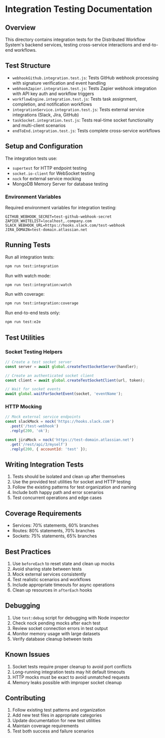 # Integration Testing Documentation

## Overview

This directory contains integration tests for the Distributed Workflow System's backend services, testing cross-service interactions and end-to-end workflows.

## Test Structure

- `webhookGithub.integration.test.js`: Tests GitHub webhook processing with signature verification and event handling
- `webhookZapier.integration.test.js`: Tests Zapier webhook integration with API key auth and workflow triggers
- `workflowEngine.integration.test.js`: Tests task assignment, completion, and notification workflows
- `integrationService.integration.test.js`: Tests external service integrations (Slack, Jira, GitHub)
- `taskSocket.integration.test.js`: Tests real-time socket functionality and multi-client scenarios
- `endToEnd.integration.test.js`: Tests complete cross-service workflows

## Setup and Configuration

The integration tests use:
- `supertest` for HTTP endpoint testing
- `socket.io-client` for WebSocket testing
- `nock` for external service mocking
- MongoDB Memory Server for database testing

### Environment Variables

Required environment variables for integration testing:
```
GITHUB_WEBHOOK_SECRET=test-github-webhook-secret
ZAPIER_WHITELIST=localhost,.company.com
SLACK_WEBHOOK_URL=https://hooks.slack.com/test-webhook
JIRA_DOMAIN=test-domain.atlassian.net
```

## Running Tests

Run all integration tests:
```bash
npm run test:integration
```

Run with watch mode:
```bash
npm run test:integration:watch
```

Run with coverage:
```bash
npm run test:integration:coverage
```

Run end-to-end tests only:
```bash
npm run test:e2e
```

## Test Utilities

### Socket Testing Helpers

```javascript
// Create a test socket server
const server = await global.createTestSocketServer(handler);

// Create an authenticated socket client
const client = await global.createTestSocketClient(url, token);

// Wait for socket events
await global.waitForSocketEvent(socket, 'eventName');
```

### HTTP Mocking

```javascript
// Mock external service endpoints
const slackMock = nock('https://hooks.slack.com')
  .post('/test-webhook')
  .reply(200, 'ok');

const jiraMock = nock('https://test-domain.atlassian.net')
  .get('/rest/api/3/myself')
  .reply(200, { accountId: 'test' });
```

## Writing Integration Tests

1. Tests should be isolated and clean up after themselves
2. Use the provided test utilities for socket and HTTP testing
3. Follow the existing patterns for test organization and naming
4. Include both happy path and error scenarios
5. Test concurrent operations and edge cases

## Coverage Requirements

- Services: 70% statements, 60% branches
- Routes: 80% statements, 70% branches
- Sockets: 75% statements, 65% branches

## Best Practices

1. Use `beforeEach` to reset state and clean up mocks
2. Avoid sharing state between tests
3. Mock external services consistently
4. Test realistic scenarios and workflows
5. Include appropriate timeouts for async operations
6. Clean up resources in `afterEach` hooks

## Debugging

1. Use `test:debug` script for debugging with Node inspector
2. Check nock pending mocks after each test
3. Review socket connection errors in test output
4. Monitor memory usage with large datasets
5. Verify database cleanup between tests

## Known Issues

1. Socket tests require proper cleanup to avoid port conflicts
2. Long-running integration tests may hit default timeouts
3. HTTP mocks must be exact to avoid unmatched requests
4. Memory leaks possible with improper socket cleanup

## Contributing

1. Follow existing test patterns and organization
2. Add new test files in appropriate categories
3. Update documentation for new test utilities
4. Maintain coverage requirements
5. Test both success and failure scenarios